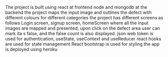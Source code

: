 The project is built using react at frontend node and mongodb at the backend the project maps the input image and outlines the defect with different colours for different categories the project has different screens as follows Login screen, signup screen, homeScreen where all the input images are mapped and presented, upon click on the defect area user can mark ita s false, and the false count is also displayed. json web token is used for authentication, useState, useContext and useReducer react hooks are used for state management React bootstrap is used for styling the app is deployed using heroku
